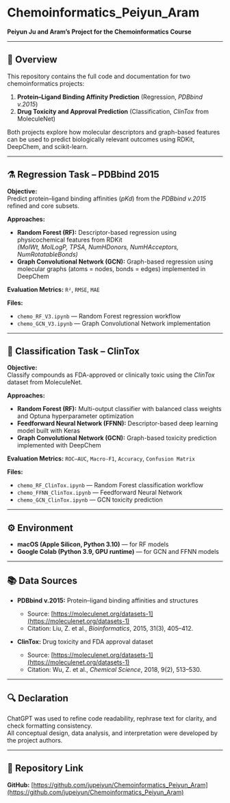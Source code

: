# Chemoinformatics_Peiyun_Aram
**Peiyun Ju and Aram’s Project for the Chemoinformatics Course**

---

## 🧬 Overview
This repository contains the full code and documentation for two chemoinformatics projects:

1. **Protein–Ligand Binding Affinity Prediction** (Regression, *PDBbind v.2015*)
2. **Drug Toxicity and Approval Prediction** (Classification, *ClinTox* from MoleculeNet)

Both projects explore how molecular descriptors and graph-based features can be used to predict biologically relevant outcomes using RDKit, DeepChem, and scikit-learn.

---

## ⚗️ Regression Task – PDBbind 2015

**Objective:**  
Predict protein–ligand binding affinities (*pKd*) from the *PDBbind v.2015* refined and core subsets.

**Approaches:**
- **Random Forest (RF):** Descriptor-based regression using physicochemical features from RDKit  
  *(MolWt, MolLogP, TPSA, NumHDonors, NumHAcceptors, NumRotatableBonds)*
- **Graph Convolutional Network (GCN):** Graph-based regression using molecular graphs (atoms = nodes, bonds = edges) implemented in DeepChem  

**Evaluation Metrics:** `R²`, `RMSE`, `MAE`

**Files:**
- `chemo_RF_V3.ipynb` — Random Forest regression workflow  
- `chemo_GCN_V3.ipynb` — Graph Convolutional Network implementation

---

## 💊 Classification Task – ClinTox

**Objective:**  
Classify compounds as FDA-approved or clinically toxic using the *ClinTox* dataset from MoleculeNet.

**Approaches:**
- **Random Forest (RF):** Multi-output classifier with balanced class weights and Optuna hyperparameter optimization  
- **Feedforward Neural Network (FFNN):** Descriptor-based deep learning model built with Keras  
- **Graph Convolutional Network (GCN):** Graph-based toxicity prediction implemented with DeepChem  

**Evaluation Metrics:** `ROC–AUC`, `Macro-F1`, `Accuracy`, `Confusion Matrix`

**Files:**
- `chemo_RF_ClinTox.ipynb` — Random Forest classification workflow  
- `chemo_FFNN_ClinTox.ipynb` — Feedforward Neural Network  
- `chemo_GCN_ClinTox.ipynb` — GCN toxicity prediction

---

## ⚙️ Environment
- **macOS (Apple Silicon, Python 3.10)** — for RF models  
- **Google Colab (Python 3.9, GPU runtime)** — for GCN and FFNN models  

---

## 📚 Data Sources
- **PDBbind v.2015:** Protein–ligand binding affinities and structures  
  - Source: [https://moleculenet.org/datasets-1](https://moleculenet.org/datasets-1)  
  - Citation: Liu, Z. et al., *Bioinformatics*, 2015, 31(3), 405–412.  

- **ClinTox:** Drug toxicity and FDA approval dataset  
  - Source: [https://moleculenet.org/datasets-1](https://moleculenet.org/datasets-1)  
  - Citation: Wu, Z. et al., *Chemical Science*, 2018, 9(2), 513–530.  

---

## 🔍 Declaration
ChatGPT was used to refine code readability, rephrase text for clarity, and check formatting consistency.  
All conceptual design, data analysis, and interpretation were developed by the project authors.

---

## 🔗 Repository Link
**GitHub:** [https://github.com/jupeiyun/Chemoinformatics_Peiyun_Aram](https://github.com/jupeiyun/Chemoinformatics_Peiyun_Aram)
